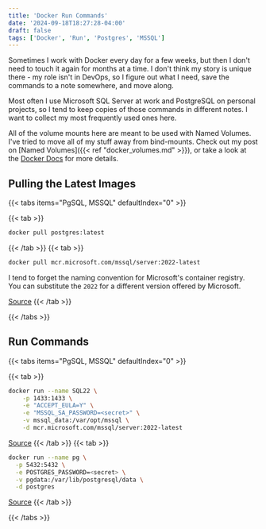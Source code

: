 ```yaml
---
title: 'Docker Run Commands'
date: '2024-09-18T18:27:28-04:00'
draft: false
tags: ['Docker', 'Run', 'Postgres', 'MSSQL']
---
```


Sometimes I work with Docker every day for a few weeks, but then I don't need to touch it again for months at a time. I don't think my story is unique there - my role isn't in DevOps, so I figure out what I need, save the commands to a note somewhere, and move along.

Most often I use Microsoft SQL Server at work and PostgreSQL on personal projects, so I tend to keep copies of those commands in different notes. I want to collect my most frequently used ones here.

All of the volume mounts here are meant to be used with Named Volumes. I've tried to move all of my stuff away from bind-mounts. Check out my post on [Named Volumes]({{< ref "docker_volumes.md" >}}), or take a look at the [Docker Docs](https://docs.docker.com/engine/storage/volumes/) for more details.

## Pulling the Latest Images

{{< tabs items="PgSQL, MSSQL" defaultIndex="0" >}}

  {{< tab >}}
  ```bash
  docker pull postgres:latest
  ```
  {{< /tab >}}
  {{< tab >}}
  ```bash
  docker pull mcr.microsoft.com/mssql/server:2022-latest
  ```

  I tend to forget the naming convention for Microsoft's container registry. You can substitute the `2022` for a different version offered by Microsoft.  

  [Source](https://learn.microsoft.com/en-us/sql/linux/quickstart-install-connect-docker?view=sql-server-ver16&tabs=cli&pivots=cs1-bash)
  {{< /tab >}}

{{< /tabs >}}

## Run Commands

{{< tabs items="PgSQL, MSSQL" defaultIndex="0" >}}

  {{< tab >}}
  ```bash
  docker run --name SQL22 \
      -p 1433:1433 \
      -e "ACCEPT_EULA=Y" \
      -e "MSSQL_SA_PASSWORD=<secret>" \
      -v mssql_data:/var/opt/mssql \
      -d mcr.microsoft.com/mssql/server:2022-latest
  ```
  [Source](https://learn.microsoft.com/en-us/sql/linux/sql-server-linux-docker-container-configure)
  {{< /tab >}}
  {{< tab >}}
  ```bash
  docker run --name pg \
    -p 5432:5432 \
    -e POSTGRES_PASSWORD=<secret> \
    -v pgdata:/var/lib/postgresql/data \
    -d postgres
  ```
  [Source](https://www.docker.com/blog/how-to-use-the-postgres-docker-official-image/#1-Environment-variables)
  {{< /tab >}}

{{< /tabs >}}